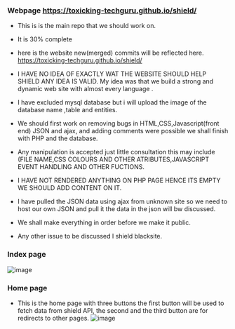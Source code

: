 ### Webpage   https://toxicking-techguru.github.io/shield/

- This is is the main repo that we should work on.

- It is 30% complete 
- here is the website new(merged)  commits will be reflected here.  https://toxicking-techguru.github.io/shield/
- I HAVE NO IDEA OF EXACTLY WAT THE WEBSITE SHOULD HELP SHIELD ANY IDEA IS VALID. My idea was that we build a strong and dynamic web site with almost every language .

- I have excluded mysql database but i will upload the image of the database name ,table and entities.
- We should first work on  removing bugs in HTML,CSS,Javascript(front end) JSON and ajax, and adding comments were possible we shall finish with PHP and the database.

- Any manipulation is accepted just little consultation this may include (FILE NAME,CSS COLOURS AND OTHER ATRIBUTES,JAVASCRIPT EVENT HANDLING AND OTHER FUCTIONS.

- I HAVE NOT RENDERED ANYTHING ON PHP PAGE HENCE ITS EMPTY WE SHOULD ADD CONTENT ON IT.

- I have pulled the JSON data  using ajax from unknown site so we need to host our own JSON and pull it the data in the json will bw discussed.

- We shall make everything in order before we make it public.
- Any other issue to be discussed I shield blacksite.
### Index page

![image](https://user-images.githubusercontent.com/73772907/201515441-33e34c24-1687-42ea-98b8-e46624fdc216.png)

### Home page
- This is the home page with three buttons the first button will be used to fetch data from shield API, the second and the third button are for redirects to other pages. 
![image](https://user-images.githubusercontent.com/73772907/201515534-1fe16651-daa4-4b3a-88c3-2e53042b13a1.png)

